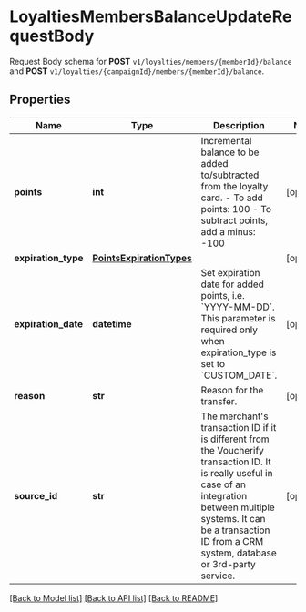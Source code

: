# LoyaltiesMembersBalanceUpdateRequestBody

Request Body schema for **POST** `v1/loyalties/members/{memberId}/balance` and **POST** `v1/loyalties/{campaignId}/members/{memberId}/balance`.

## Properties
Name | Type | Description | Notes
------------ | ------------- | ------------- | -------------
**points** | **int** | Incremental balance to be added to/subtracted from the loyalty card.  - To add points: 100 - To subtract points, add a minus: -100 | [optional] 
**expiration_type** | [**PointsExpirationTypes**](PointsExpirationTypes.md) |  | [optional] 
**expiration_date** | **datetime** | Set expiration date for added points, i.e. &#x60;YYYY-MM-DD&#x60;. This parameter is required only when expiration_type is set to &#x60;CUSTOM_DATE&#x60;. | [optional] 
**reason** | **str** | Reason for the transfer. | [optional] 
**source_id** | **str** | The merchant&#39;s transaction ID if it is different from the Voucherify transaction ID. It is really useful in case of an integration between multiple systems. It can be a transaction ID from a CRM system, database or 3rd-party service. | [optional] 

[[Back to Model list]](../README.md#documentation-for-models) [[Back to API list]](../README.md#documentation-for-api-endpoints) [[Back to README]](../README.md)


